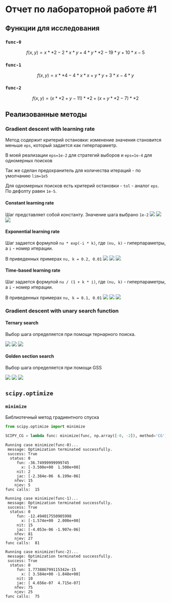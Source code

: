 # Отчет по лабораторной работе #1

## Функции для исследования

### `func-0`
```math
f(x, y) = x ** 2 - 2 * x * y + 4 * y ** 2 - 19 * y + 10 * x - 5
```

### `func-1`
```math
f(x, y) = x ** 4 - 4 * x * x + y * y + 3 * x - 4 * y
```

### `func-2`
```math
f(x, y) = (x ** 2 + y - 11) ** 2 + (x + y ** 2 - 7) ** 2
```

## Реализованные методы

### Gradient descent with learning rate

Метод содержит критерий остановки: 
изменение значения становится меньше `eps`, который задается как гиперпараметр.

В моей реализации `eps=1e-2` для стратегий выборов и 
`eps=1e-4` для одномерных поисков

Так же сделан предохранитель для количества итераций - по умолчанию 
`lim=1e5`

Для одномерных поисков есть критерий остановки - `tol` - аналог `eps`. По дефолту равен `1e-5`.

#### Constant learning rate
    
Шаг представляет собой константу. Значение шага выбрано `1e-2`
![](../imgs/constant(func-0).png)
![](../imgs/constant(func-1).png)
![](../imgs/constant(func-2).png)

#### Exponential learning rate
    
Шаг задается формулой `nu * exp(-i * k)`, где `(nu, k)` - гиперпараметры,
а `i` - номер итерации. 

В приведенных примерах `nu, k = 0.2, 0.01`
![](../imgs/exponential(func-0).png)
![](../imgs/exponential(func-1).png)
![](../imgs/exponential(func-2).png)

#### Time-based learning rate
Шаг задается формулой `nu / (1 + k * i)`, где `(nu, k)` - гиперпараметры,
а `i` - номер итерации.

В приведенных примерах `nu, k = 0.1, 0.01`
![](../imgs/time-based(func-0).png)
![](../imgs/time-based(func-1).png)
![](../imgs/time-based(func-2).png)

### Gradient descent with unary search function

#### Ternary search

Выбор шага определяется при помощи тернарного поиска.

![](../imgs/Ternary%20Search(func-0).png)
![](../imgs/Ternary%20Search(func-1).png)
![](../imgs/Ternary%20Search(func-2).png)

#### Golden section search

Выбор шага определяется при помощи GSS

![](../imgs/GS%20Search(func-0).png)
![](../imgs/GS%20Search(func-1).png)
![](../imgs/GS%20Search(func-2).png)



## `scipy.optimize`

### `minimize`

Библиотечный метод градиентного спуска
```python
from scipy.optimize import minimize

SCIPY_CG = lambda func: minimize(func, np.array([-0, -2]), method='CG')
```

```text
Running case minimize(func-0)...
 message: Optimization terminated successfully.
 success: True
  status: 0
     fun: -36.74999999999745
       x: [-3.500e+00  1.500e+00]
     nit: 2
     jac: [-2.384e-06  6.199e-06]
    nfev: 15
    njev: 5
func calls:  15
```

```text
Running case minimize(func-1)...
 message: Optimization terminated successfully.
 success: True
  status: 0
     fun: -12.494017550905998
       x: [-1.574e+00  2.000e+00]
     nit: 15
     jac: [-4.053e-06 -1.907e-06]
    nfev: 81
    njev: 27
func calls:  81
```

```text
Running case minimize(func-2)...
 message: Optimization terminated successfully.
 success: True
  status: 0
     fun: 1.773886799115342e-15
       x: [ 3.584e+00 -1.848e+00]
     nit: 10
     jac: [ 4.656e-07  4.715e-07]
    nfev: 75
    njev: 25
func calls:  75
```
